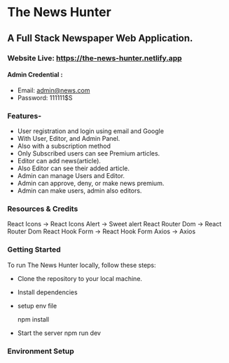 # The News Hunter
## A Full Stack Newspaper Web Application.
### Website Live: https://the-news-hunter.netlify.app
#### Admin Credential : 
- Email: admin@news.com
- Password: 111111$S

### Features-
- User registration and login using email and Google
- With User, Editor, and Admin Panel.
- Also with a subscription method 
- Only Subscribed users can see Premium articles.
- Editor can add news(article).
- Also Editor can see their added article.
- Admin can manage Users and Editor.
- Admin can approve, deny, or make news premium.
- Admin can make users, admin also editors.

### Resources & Credits
React Icons -> React Icons Alert -> Sweet alert React Router Dom -> React Router Dom React Hook Form -> React Hook Form Axios -> Axios

### Getting Started
To run The News Hunter locally, follow these steps:
- Clone the repository to your local machine.
- Install dependencies
- setup env file

     npm install
- Start the server
     npm run dev

### Environment Setup
